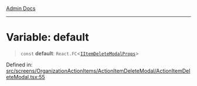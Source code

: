 [Admin Docs](/)

***

# Variable: default

> `const` **default**: `React.FC`\<[`IItemDeleteModalProps`](screens\OrganizationActionItems\ActionItemDeleteModal\ActionItemDeleteModal\README\interfaces\IItemDeleteModalProps.md)\>

Defined in: [src/screens/OrganizationActionItems/ActionItemDeleteModal/ActionItemDeleteModal.tsx:55](https://github.com/PalisadoesFoundation/talawa-admin/blob/main/src/screens/OrganizationActionItems/ActionItemDeleteModal/ActionItemDeleteModal.tsx#L55)

